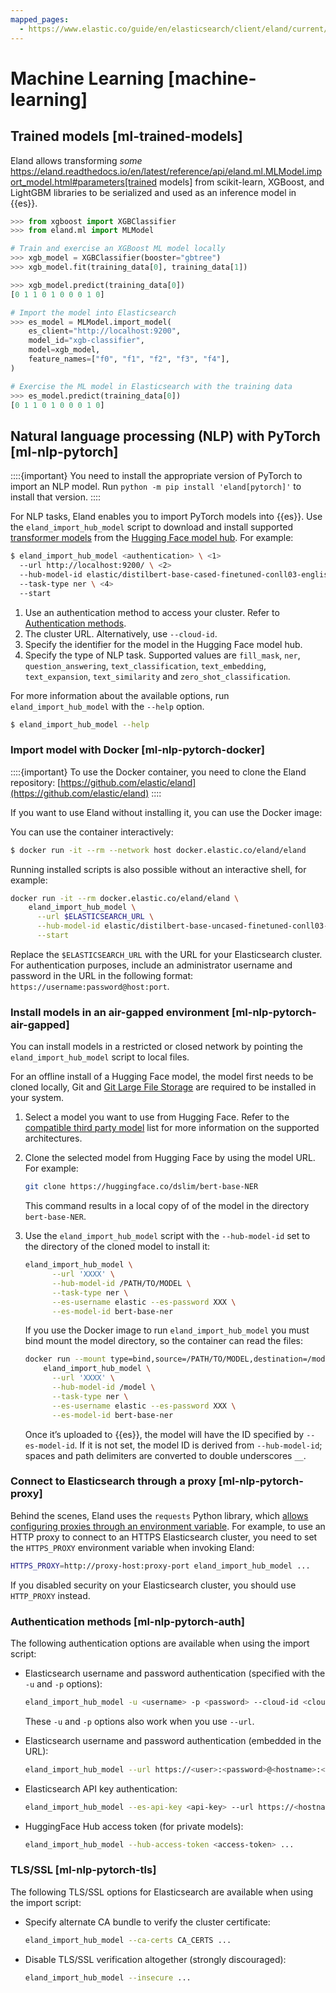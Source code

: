 ```yaml
---
mapped_pages:
  - https://www.elastic.co/guide/en/elasticsearch/client/eland/current/machine-learning.html
---
```


# Machine Learning [machine-learning]


## Trained models [ml-trained-models]

Eland allows transforming *some* 
https://eland.readthedocs.io/en/latest/reference/api/eland.ml.MLModel.import_model.html#parameters[trained models] from scikit-learn, XGBoost,
and LightGBM libraries to be serialized and used as an inference model in {{es}}.

```python
>>> from xgboost import XGBClassifier
>>> from eland.ml import MLModel

# Train and exercise an XGBoost ML model locally
>>> xgb_model = XGBClassifier(booster="gbtree")
>>> xgb_model.fit(training_data[0], training_data[1])

>>> xgb_model.predict(training_data[0])
[0 1 1 0 1 0 0 0 1 0]

# Import the model into Elasticsearch
>>> es_model = MLModel.import_model(
    es_client="http://localhost:9200",
    model_id="xgb-classifier",
    model=xgb_model,
    feature_names=["f0", "f1", "f2", "f3", "f4"],
)

# Exercise the ML model in Elasticsearch with the training data
>>> es_model.predict(training_data[0])
[0 1 1 0 1 0 0 0 1 0]
```


## Natural language processing (NLP) with PyTorch [ml-nlp-pytorch]

::::{important}
You need to install the appropriate version of PyTorch to import an NLP model. Run `python -m pip install 'eland[pytorch]'` to install that version.
::::


For NLP tasks, Eland enables you to import PyTorch models into {{es}}. Use the `eland_import_hub_model` script to download and install supported [transformer models](https://huggingface.co/transformers) from the [Hugging Face model hub](https://huggingface.co/models). For example:

```bash
$ eland_import_hub_model <authentication> \ <1>
  --url http://localhost:9200/ \ <2>
  --hub-model-id elastic/distilbert-base-cased-finetuned-conll03-english \ <3>
  --task-type ner \ <4>
  --start
```

1. Use an authentication method to access your cluster. Refer to [Authentication methods](machine-learning.md#ml-nlp-pytorch-auth).
2. The cluster URL. Alternatively, use `--cloud-id`.
3. Specify the identifier for the model in the Hugging Face model hub.
4. Specify the type of NLP task. Supported values are `fill_mask`, `ner`, `question_answering`, `text_classification`, `text_embedding`, `text_expansion`, `text_similarity` and `zero_shot_classification`.


For more information about the available options, run `eland_import_hub_model` with the `--help` option.

```bash
$ eland_import_hub_model --help
```


### Import model with Docker [ml-nlp-pytorch-docker]

::::{important}
To use the Docker container, you need to clone the Eland repository: [https://github.com/elastic/eland](https://github.com/elastic/eland)
::::


If you want to use Eland without installing it, you can use the Docker image:

You can use the container interactively:

```bash
$ docker run -it --rm --network host docker.elastic.co/eland/eland
```

Running installed scripts is also possible without an interactive shell, for example:

```bash
docker run -it --rm docker.elastic.co/eland/eland \
    eland_import_hub_model \
      --url $ELASTICSEARCH_URL \
      --hub-model-id elastic/distilbert-base-uncased-finetuned-conll03-english \
      --start
```

Replace the `$ELASTICSEARCH_URL` with the URL for your Elasticsearch cluster. For authentication purposes, include an administrator username and password in the URL in the following format: `https://username:password@host:port`.


### Install models in an air-gapped environment [ml-nlp-pytorch-air-gapped]

You can install models in a restricted or closed network by pointing the `eland_import_hub_model` script to local files.

For an offline install of a Hugging Face model, the model first needs to be cloned locally, Git and [Git Large File Storage](https://git-lfs.com/) are required to be installed in your system.

1. Select a model you want to use from Hugging Face. Refer to the [compatible third party model](docs-content://explore-analyze/machine-learning/nlp/ml-nlp-model-ref.md) list for more information on the supported architectures.
2. Clone the selected model from Hugging Face by using the model URL. For example:

    ```bash
    git clone https://huggingface.co/dslim/bert-base-NER
    ```

    This command results in a local copy of of the model in the directory `bert-base-NER`.

3. Use the `eland_import_hub_model` script with the `--hub-model-id` set to the directory of the cloned model to install it:

    ```bash
    eland_import_hub_model \
          --url 'XXXX' \
          --hub-model-id /PATH/TO/MODEL \
          --task-type ner \
          --es-username elastic --es-password XXX \
          --es-model-id bert-base-ner
    ```

    If you use the Docker image to run `eland_import_hub_model` you must bind mount the model directory, so the container can read the files:

    ```bash
    docker run --mount type=bind,source=/PATH/TO/MODEL,destination=/model,readonly -it --rm docker.elastic.co/eland/eland \
        eland_import_hub_model \
          --url 'XXXX' \
          --hub-model-id /model \
          --task-type ner \
          --es-username elastic --es-password XXX \
          --es-model-id bert-base-ner
    ```

    Once it’s uploaded to {{es}}, the model will have the ID specified by `--es-model-id`. If it is not set, the model ID is derived from `--hub-model-id`; spaces and path delimiters are converted to double underscores `__`.



### Connect to Elasticsearch through a proxy [ml-nlp-pytorch-proxy]

Behind the scenes, Eland uses the `requests` Python library, which [allows configuring proxies through an environment variable](https://requests.readthedocs.io/en/latest/user/advanced/#proxies). For example, to use an HTTP proxy to connect to an HTTPS Elasticsearch cluster, you need to set the `HTTPS_PROXY` environment variable when invoking Eland:

```bash
HTTPS_PROXY=http://proxy-host:proxy-port eland_import_hub_model ...
```

If you disabled security on your Elasticsearch cluster, you should use `HTTP_PROXY` instead.


### Authentication methods [ml-nlp-pytorch-auth]

The following authentication options are available when using the import script:

* Elasticsearch username and password authentication (specified with the `-u` and `-p` options):

    ```bash
    eland_import_hub_model -u <username> -p <password> --cloud-id <cloud-id> ...
    ```

    These `-u` and `-p` options also work when you use `--url`.

* Elasticsearch username and password authentication (embedded in the URL):

    ```bash
    eland_import_hub_model --url https://<user>:<password>@<hostname>:<port> ...
    ```

* Elasticsearch API key authentication:

    ```bash
    eland_import_hub_model --es-api-key <api-key> --url https://<hostname>:<port> ...
    ```

* HuggingFace Hub access token (for private models):

    ```bash
    eland_import_hub_model --hub-access-token <access-token> ...
    ```



### TLS/SSL [ml-nlp-pytorch-tls]

The following TLS/SSL options for Elasticsearch are available when using the import script:

* Specify alternate CA bundle to verify the cluster certificate:

    ```bash
    eland_import_hub_model --ca-certs CA_CERTS ...
    ```

* Disable TLS/SSL verification altogether (strongly discouraged):

    ```bash
    eland_import_hub_model --insecure ...
    ```


